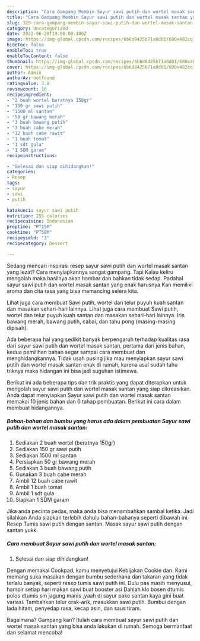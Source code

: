 ```yaml
---
description: "Cara Gampang Membin Sayur sawi putih dan wortel masak santan yang Lezat}"
title: "Cara Gampang Membin Sayur sawi putih dan wortel masak santan yang Lezat}"
slug: 329-cara-gampang-membin-sayur-sawi-putih-dan-wortel-masak-santan-yang-lezat
category: Uncategorized
date: 2022-06-20T19:06:00.486Z
image: https://img-global.cpcdn.com/recipes/6b6d8425b71a8d01/680x482cq70/sayur-sawi-putih-dan-wortel-masak-santan-foto-resep-utama.jpg
hideToc: false
enableToc: true
enableTocContent: false
thumbnail: https://img-global.cpcdn.com/recipes/6b6d8425b71a8d01/680x482cq70/sayur-sawi-putih-dan-wortel-masak-santan-foto-resep-utama.jpg
cover: https://img-global.cpcdn.com/recipes/6b6d8425b71a8d01/680x482cq70/sayur-sawi-putih-dan-wortel-masak-santan-foto-resep-utama.jpg
author: Admin
authorAv: notfound
ratingvalue: 3.8
reviewcount: 10
recipeingredient:
- "2 buah wortel beratnya 150gr"
- "150 gr sawi putih"
- "1500 ml santan"
- "50 gr bawang merah"
- "3 buah bawang putih"
- "3 buah cabe merah"
- "12 buah cabe rawit"
- "1 buah tomat"
- "1 sdt gula"
- "1 SDM garam"
recipeinstructions:

- "Selesai dan siap dihidangkan!"
categories:
- Resep
tags:
- sayur
- sawi
- putih

katakunci: sayur sawi putih 
nutrition: 255 calories
recipecuisine: Indonesian
preptime: "PT15M"
cooktime: "PT58M"
recipeyield: "3"
recipecategory: Dessert

---
```



Sedang mencari inspirasi resep sayur sawi putih dan wortel masak santan yang lezat? Cara menyiapkannya sangat gampang. Tapi Kalau keliru mengolah maka hasilnya akan hambar dan bahkan tidak sedap. Padahal sayur sawi putih dan wortel masak santan yang enak harusnya Kan memiliki aroma dan cita rasa yang bisa memancing selera kita.


Lihat juga cara membuat Sawi putih, wortel dan telur puyuh kuah santan dan masakan sehari-hari lainnya. Lihat juga cara membuat Sawi putih, wortel dan telur puyuh kuah santan dan masakan sehari-hari lainnya. Iris bawang merah, bawang putih, cabai, dan tahu pong (masing-masing dipisah).

Ada beberapa hal yang sedikit banyak berpengaruh terhadap kualitas rasa dari sayur sawi putih dan wortel masak santan, pertama dari jenis bahan, kedua pemilihan bahan segar sampai cara membuat dan menghidangkannya. Tidak usah pusing jika mau menyiapkan sayur sawi putih dan wortel masak santan enak di rumah, karena asal sudah tahu triknya maka hidangan ini bisa jadi suguhan istimewa.


Berikut ini ada beberapa tips dan trik praktis yang dapat diterapkan untuk mengolah sayur sawi putih dan wortel masak santan yang siap dikreasikan. Anda dapat menyiapkan Sayur sawi putih dan wortel masak santan memakai 10 jenis bahan dan 0 tahap pembuatan. Berikut ini cara dalam membuat hidangannya.

<!--inarticleads1-->

##### Bahan-bahan dan bumbu yang harus ada dalam pembuatan Sayur sawi putih dan wortel masak santan:

1. Sediakan 2 buah wortel (beratnya 150gr)
1. Sediakan 150 gr sawi putih
1. Sediakan 1500 ml santan
1. Persiapkan 50 gr bawang merah
1. Sediakan 3 buah bawang putih
1. Gunakan 3 buah cabe merah
1. Ambil 12 buah cabe rawit
1. Ambil 1 buah tomat
1. Ambil 1 sdt gula
1. Siapkan 1 SDM garam


Jika anda pecinta pedas, maka anda bisa menambahkan sambal ketika. Jadi silahkan Anda siapkan terlebih dahulu bahan-bahanya seperti dibawah ini. Resep Tumis sawi putih dengan santan. Masak sayur sawi putih dengan santan yukk. 

<!--inarticleads2-->

##### Cara membuat Sayur sawi putih dan wortel masak santan:


1. Selesai dan siap dihidangkan!

Dengan memakai Cookpad, kamu menyetujui Kebijakan Cookie dan. Kami memang suka masakan dengan bumbu sederhana dan takaran yang tidak terlalu banyak, seperti resep tumis sawi putih ini. Dulu pas masih menyusui, hampir setiap hari makan sawi buat booster asi Dahlah klo bosen dtumis polos dtumis sm jagung manis ,yaah di sayur pake santan kaya gini buat variasi. Tambahkan telur orak-arik, masukkan sawi putih. Bumbui dengan lada hitam, penyedap rasa, kecap asin, dan saus tiram. 

Bagaimana? Gampang kan? Itulah cara membuat sayur sawi putih dan wortel masak santan yang bisa anda lakukan di rumah. Semoga bermanfaat dan selamat mencoba!
